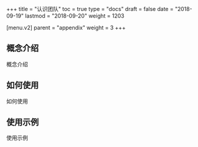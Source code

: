 +++
title = "认识团队"
toc = true
type = "docs"
draft = false
date = "2018-09-19"
lastmod = "2018-09-20"
weight = 1203

[menu.v2]
  parent = "appendix"
  weight = 3
+++

## 概念介绍

概念介绍

## 如何使用

如何使用

## 使用示例

使用示例

